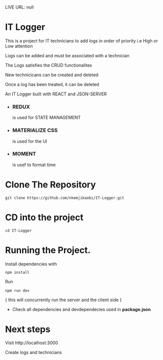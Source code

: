 LIVE URL:  null

<h1>IT Logger</h1>
<p>This is a project for IT technicians to add logs in order of priority i.e High or Low attention</p>
<p>Logs can be added and must be associated with a technician</p>
<p>The Logs satisfies the CRUD functionalites</p>
<p>New technicicans can be created and deleted</p>
<p>Once a log has been treated, it can be deleted</p>

An IT Logger built with REACT and JSON-SERVER
* <h3>REDUX</h3> is used for STATE MANAGEMENT
* <h3>MATERIALIZE CSS</h3> is used for the UI
* <h3>MOMENT</h3> is usef to format time

<h1>Clone The Repository</h1>
<code><pre>git clone https://github.com/nkemjikaobi/IT-Logger.git</pre></code>

<h1>CD into the project</h1>
<code><pre>cd IT-Logger</pre></code>

<h1>Running the Project.</h1>
Install dependencies with <code><pre>npm install</pre></code>

Run <code><pre>npm run dev</pre></code> { this will concurrently run the server and the client side }

* Check all dependencies and devdependecies used in **package.json**

<h1>Next steps</h1>
Visit http://localhost:3000
<p>Create logs and technicians</p>
